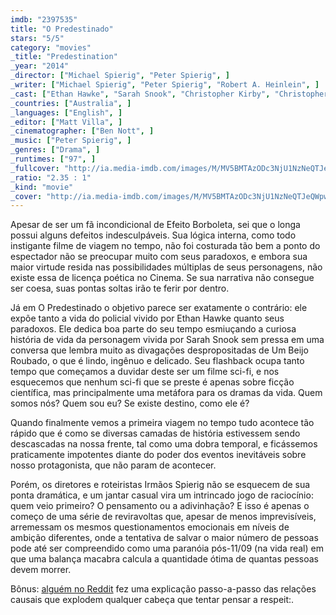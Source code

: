 ```yaml
---
imdb: "2397535"
title: "O Predestinado"
stars: "5/5"
category: "movies"
_title: "Predestination"
_year: "2014"
_director: ["Michael Spierig", "Peter Spierig", ]
_writer: ["Michael Spierig", "Peter Spierig", "Robert A. Heinlein", ]
_cast: ["Ethan Hawke", "Sarah Snook", "Christopher Kirby", "Christopher Sommers", "Kuni Hashimoto", "Sara El-Yafi", "Paul Moder", "Grant Piro", "Christopher Bunworth", ]
_countries: ["Australia", ]
_languages: ["English", ]
_editor: ["Matt Villa", ]
_cinematographer: ["Ben Nott", ]
_music: ["Peter Spierig", ]
_genres: ["Drama", ]
_runtimes: ["97", ]
_fullcover: "http://ia.media-imdb.com/images/M/MV5BMTAzODc3NjU1NzNeQTJeQWpwZ15BbWU4MDk5NTQ4NTMx.jpg"
_ratio: "2.35 : 1"
_kind: "movie"
_cover: "http://ia.media-imdb.com/images/M/MV5BMTAzODc3NjU1NzNeQTJeQWpwZ15BbWU4MDk5NTQ4NTMx._V1._SX95_SY140_.jpg"
---
```

Apesar de ser um fã incondicional de Efeito Borboleta, sei que o longa possui alguns defeitos indesculpáveis. Sua lógica interna, como todo instigante filme de viagem no tempo, não foi costurada tão bem a ponto do espectador não se preocupar muito com seus paradoxos, e embora sua maior virtude resida nas possibilidades múltiplas de seus personagens, não existe essa de licença poética no Cinema. Se sua narrativa não consegue ser coesa, suas pontas soltas irão te ferir por dentro.

Já em O Predestinado o objetivo parece ser exatamente o contrário: ele expõe tanto a vida do policial vivido por Ethan Hawke quanto seus paradoxos. Ele dedica boa parte do seu tempo esmiuçando a curiosa história de vida da personagem vivida por Sarah Snook sem pressa em uma conversa que lembra muito as divagações despropositadas de Um Beijo Roubado, o que é lindo, ingênuo e delicado. Seu flashback ocupa tanto tempo que começamos a duvidar deste ser um filme sci-fi, e nos esquecemos que nenhum sci-fi que se preste é apenas sobre ficção científica, mas principalmente uma metáfora para os dramas da vida. Quem somos nós? Quem sou eu? Se existe destino, como ele é?

Quando finalmente vemos a primeira viagem no tempo tudo acontece tão rápido que é como se diversas camadas de história estivessem sendo descascadas na nossa frente, tal como uma dobra temporal, e ficássemos praticamente impotentes diante do poder dos eventos inevitáveis sobre nosso protagonista, que não param de acontecer.

Porém, os diretores e roteiristas Irmãos Spierig não se esquecem de sua ponta dramática, e um jantar casual vira um intrincado jogo de raciocínio: quem veio primeiro? O pensamento ou a adivinhação? E isso é apenas o começo de uma série de reviravoltas que, apesar de menos imprevisíveis, arremessam os mesmos questionamentos emocionais em níveis de ambição diferentes, onde a tentativa de salvar o maior número de pessoas pode até ser compreendido como uma paranóia pós-11/09 (na vida real) em que uma balança macabra calcula a quantidade ótima de quantas pessoas devem morrer.

Bônus: [alguém no Reddit](http://www.reddit.com/r/movies/comments/2niko4/imadethistimelineofeventsforthetime/) fez uma explicação passo-a-passo das relações causais que explodem qualquer cabeça que tentar pensar a respeit:.
